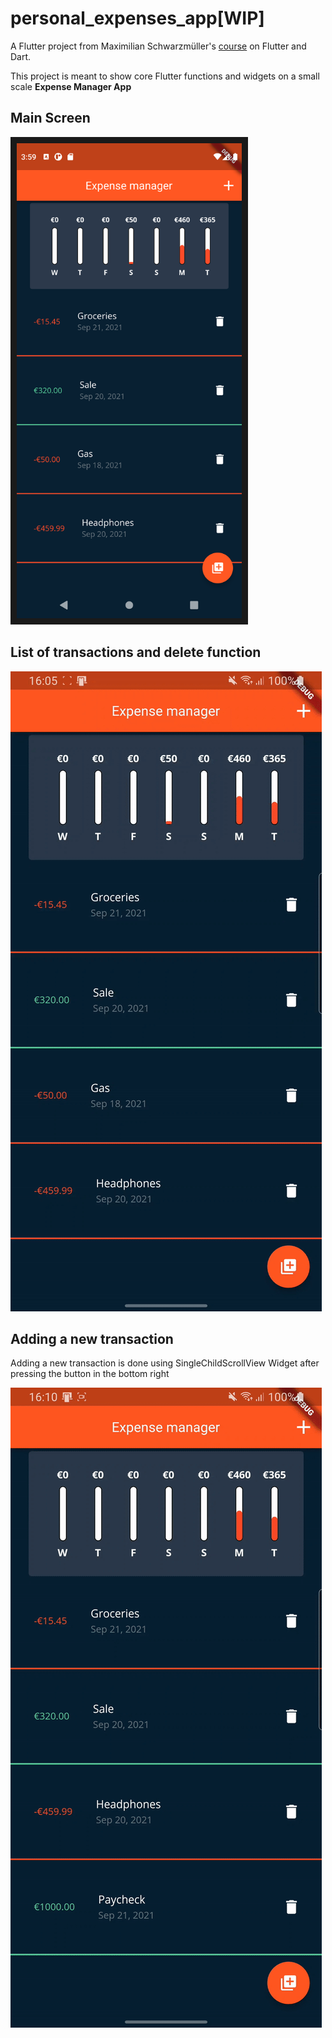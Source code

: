 # personal_expenses_app[WIP]

A Flutter project from Maximilian Schwarzmüller's [course](https://www.udemy.com/course/learn-flutter-dart-to-build-ios-android-apps) on Flutter and Dart.


This project is meant to show core Flutter functions and widgets on a small scale **Expense Manager App**

## Main Screen
<img src="assets/images/Screenshot_1632232772.png" width="360" height="760" border="10"/>

## List of transactions and delete function

![alt text](assets/videos/ezgif-3-9f46b6d462c9.gif "List")


## Adding a new transaction
Adding a new transaction is done using SingleChildScrollView Widget after pressing the button in the bottom right

![alt text](assets/videos/ezgif-3-e192b8503525.gif "New transaction")